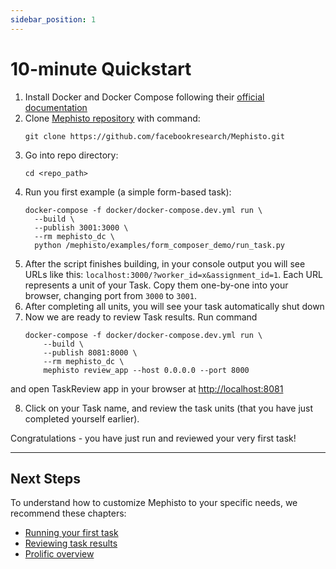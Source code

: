 ```yaml
---
sidebar_position: 1
---
```


# 10-minute Quickstart

1. Install Docker and Docker Compose following their [official documentation](https://docs.docker.com/get-docker/)
2. Clone [Mephisto repository](https://github.com/facebookresearch/Mephisto) with command:
    ```shell
    git clone https://github.com/facebookresearch/Mephisto.git
    ```
3. Go into repo directory:
    ```shell
    cd <repo_path>
    ```
4. Run you first example (a simple form-based task):
    ```shell
    docker-compose -f docker/docker-compose.dev.yml run \
      --build \
      --publish 3001:3000 \
      --rm mephisto_dc \
      python /mephisto/examples/form_composer_demo/run_task.py
    ```
5. After the script finishes building, in your console output you will see URLs like this: `localhost:3000/?worker_id=x&assignment_id=1`. Each URL represents a unit of your Task. Copy them one-by-one into your browser, changing port from `3000` to `3001`.
6. After completing all units, you will see your task automatically shut down
7. Now we are ready to review Task results. Run command
    ```shell
    docker-compose -f docker/docker-compose.dev.yml run \
        --build \
        --publish 8081:8000 \
        --rm mephisto_dc \
        mephisto review_app --host 0.0.0.0 --port 8000
    ```
and open TaskReview app in your browser at [http://localhost:8081](http://localhost:8081)

8. Click on your Task name, and review the task units (that you have just completed yourself earlier).

Congratulations - you have just run and reviewed your very first task!

---

## Next Steps

To understand how to customize Mephisto to your specific needs, we recommend these chapters:

- [Running your first task](/docs/guides/tutorials/first_task/)
- [Reviewing task results](/docs/guides/tutorials/review_app/)
- [Prolific overview](/docs/guides/how_to_use/providers/prolific/intro/)
